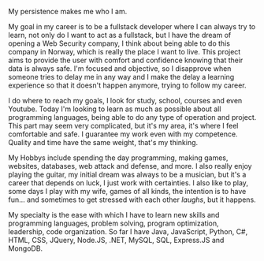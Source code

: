 My persistence makes me who I am.

My goal in my career is to be a fullstack developer where I can always try to learn, not only do I want to act as a fullstack, but I have the dream of opening a Web Security company, I think about being able to do this company in Norway, which is really the place I want to live. This project aims to provide the user with comfort and confidence knowing that their data is always safe. I'm focused and objective, so I disapprove when someone tries to delay me in any way and I make the delay a learning experience so that it doesn't happen anymore, trying to follow my career.

I do where to reach my goals, I look for study, school, courses and even Youtube. Today I'm looking to learn as much as possible about all programming languages, being able to do any type of operation and project. This part may seem very complicated, but it's my area, it's where I feel comfortable and safe. I guarantee my work even with my competence. Quality and time have the same weight, that's my thinking.

My Hobbys include spending the day programming, making games, websites, databases, web attack and defense, and more. I also really enjoy playing the guitar, my initial dream was always to be a musician, but it's a career that depends on luck, I just work with certainties. I also like to play, some days I play with my wife, games of all kinds, the intention is to have fun... and sometimes to get stressed with each other *laughs*, but it happens.

My specialty is the ease with which I have to learn new skills and programming languages, problem solving, program optimization, leadership, code organization. So far I have Java, JavaScript, Python, C#, HTML, CSS, JQuery, Node.JS, .NET, MySQL, SQL, Express.JS and MongoDB.
